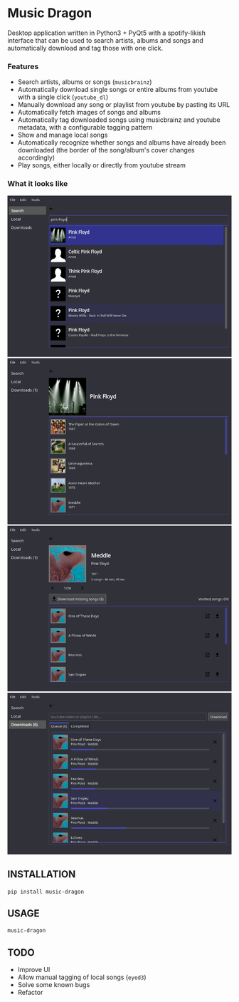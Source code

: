 # Music Dragon

Desktop application written in Python3 + PyQt5 with a spotify-likish interface that can be used to 
search artists, albums and songs and automatically download and tag those with one click.

### Features
- Search artists, albums or songs (`musicbrainz`)
- Automatically download single songs or entire albums from youtube with a single click (`youtube_dl`)
- Manually download any song or playlist from youtube by pasting its URL
- Automatically fetch images of songs and albums
- Automatically tag downloaded songs using musicbrainz and youtube metadata, with a configurable tagging pattern
- Show and manage local songs
- Automatically recognize whether songs and albums have already been downloaded
  (the border of the song/album's cover changes accordingly)
- Play songs, either locally or directly from youtube stream

### What it looks like

![Search](https://raw.githubusercontent.com/Docheinstein/music-dragon/master/img/screenshot-0.png "Search")
![Artist](https://raw.githubusercontent.com/Docheinstein/music-dragon/master/img/screenshot-1.png "Artist")
![Album](https://raw.githubusercontent.com/Docheinstein/music-dragon/master/img/screenshot-2.png "Album")
![Downloads](https://raw.githubusercontent.com/Docheinstein/music-dragon/master/img/screenshot-3.png "Downloads")

## INSTALLATION
```
pip install music-dragon
```

## USAGE
```
music-dragon
```

## TODO
* Improve UI
* Allow manual tagging of local songs (`eyed3`)
* Solve some known bugs
* Refactor